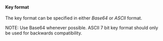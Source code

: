 
#### Key format

The key format can be specified in either *Base64* or *ASCII* format.


NOTE: Use Base64 whenever possible. ASCII 7 bit key format should only be used for backwards compatibility.
